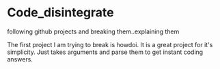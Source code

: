 Code_disintegrate
=================

following github projects and breaking them..explaining them


The first project I am trying to break is howdoi.
It is a great project for it's simplicity.
Just takes arguments and parse them to get instant coding answers.
